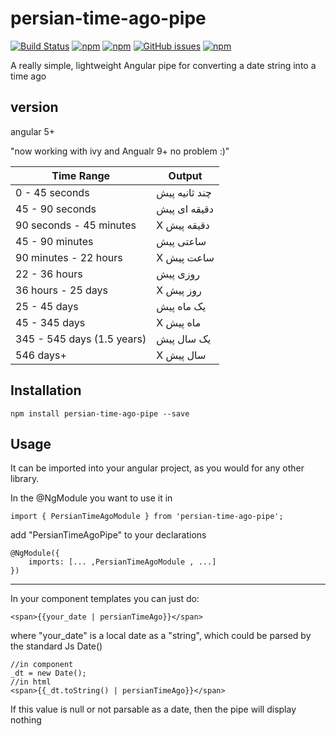 # persian-time-ago-pipe
[![Build Status](https://travis-ci.org/keyone2693/persian-time-ago-pipe.svg?branch=master)](https://travis-ci.org/keyone2693/persian-time-ago-pipe) [![npm](https://img.shields.io/npm/v/persian-time-ago-pipe.svg)](https://www.npmjs.com/package/persian-time-ago-pipe) [![npm](https://img.shields.io/npm/dt/persian-time-ago-pipe.svg?maxAge=25920)](https://www.npmjs.com/package/persian-time-ago-pipe) [![GitHub issues](https://img.shields.io/github/issues/keyone2693/persian-time-ago-pipe.svg?maxAge=25920?style=plastic)](https://github.com/keyone2693/persian-time-ago-pipe/issues) [![npm](https://img.shields.io/npm/l/persian-time-ago-pipe.svg?maxAge=25920?style=plastic)](https://github.com/keyone2693/persian-time-ago-pipe/blob/master/LICENSE)


A really simple, lightweight Angular pipe for converting a date string into a time ago

## version
angular 5+


"now working with ivy and Angualr 9+ no problem :)"




|Time Range|Output|
|---|---|
|0 - 45 seconds             | چند ثانیه پیش      |
|45 - 90 seconds            | دقیقه ای پیش          |
|90 seconds - 45 minutes    | X دقیقه پیش         |
|45 - 90 minutes            | ساعتی پیش           |
|90 minutes - 22 hours      | X ساعت پیش           |
|22 - 36 hours              | روزی پیش              |
|36 hours - 25 days         | X روز پیش             |
|25 - 45 days               | یک ماه پیش            |
|45 - 345 days              | X ماه پیش           |
|345 - 545 days (1.5 years) | یک سال پیش            |
|546 days+                  | X سال پیش            |

## Installation
```npm install persian-time-ago-pipe --save```

## Usage
It can be imported into your angular project, as you would for any other library. 

In the @NgModule you want to use it in
```
import { PersianTimeAgoModule } from 'persian-time-ago-pipe';
```
add "PersianTimeAgoPipe" to your declarations
```
@NgModule({
	imports: [... ,PersianTimeAgoModule , ...]
})
```
---

In your component templates you can just do:
```
<span>{{your_date | persianTimeAgo}}</span>
```
where "your_date" is a local date as a "string", which could be parsed by the standard Js Date()
```
//in component
_dt = new Date();
//in html
<span>{{_dt.toString() | persianTimeAgo}}</span>
```

If this value is null or not parsable as a date, then the pipe will display nothing
